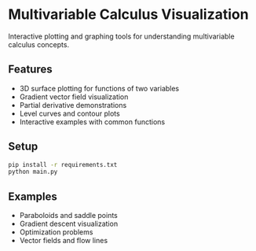 # Multivariable Calculus Visualization

Interactive plotting and graphing tools for understanding multivariable calculus concepts.

## Features
- 3D surface plotting for functions of two variables
- Gradient vector field visualization
- Partial derivative demonstrations
- Level curves and contour plots
- Interactive examples with common functions

## Setup
```bash
pip install -r requirements.txt
python main.py
```

## Examples
- Paraboloids and saddle points
- Gradient descent visualization
- Optimization problems
- Vector fields and flow lines